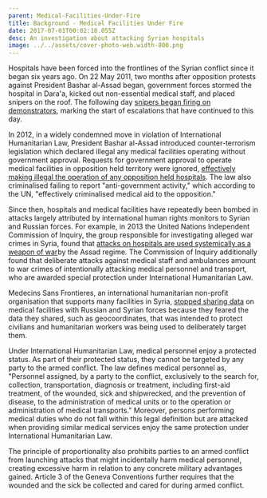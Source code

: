 ```yaml
---
parent: Medical-Facilities-Under-Fire
title: Background - Medical Facilities Under Fire
date: 2017-07-01T00:02:18.055Z
desc: An investigation about attacking Syrian hospitals
image: ../../assets/cover-photo-web.width-800.png
---
```


Hospitals have been forced into the frontlines of the Syrian conflict since it began six years ago. On 22 May 2011, two months after opposition protests against President Bashar al-Assad began, government forces stormed the hospital in Dara'a, kicked out non-essential medical staff, and placed snipers on the roof. The following day [snipers began firing on demonstrators](http://www.newyorker.com/magazine/2016/06/27/syrias-war-on-doctors), marking the start of escalations that have continued to this day.

In 2012, in a widely condemned move in violation of International Humanitarian Law, President Bashar al-Assad introduced counter-terrorism legislation which declared illegal any medical facilities operating without government approval. Requests for government approval to operate medical facilities in opposition held territory were ignored, [effectively making illegal the operation of any opposition held hospitals](http://www.newyorker.com/magazine/2016/06/27/syrias-war-on-doctors). The law also criminalised failing to report "anti-government activity," which according to the UN, "effectively criminalised medical aid to the opposition."

Since then, hospitals and medical facilities have repeatedly been bombed in attacks largely attributed by international human rights monitors to Syrian and Russian forces. For example, in 2013 the United Nations Independent Commission of Inquiry, the group responsible for investigating alleged war crimes in Syria, found that [attacks on hospitals are used systemically as a weapon of war](https://www.theguardian.com/world/2016/feb/18/msf-will-not-share-syria-gps-locations-after-deliberate-attacks)by the Assad regime. The Commission of Inquiry additionally found that deliberate attacks against medical staff and ambulances amount to war crimes of intentionally attacking medical personnel and transport, who are awarded special protection under International Humanitarian Law.

Medecins Sans Frontieres, an international humanitarian non-profit organisation that supports many facilities in Syria, [stopped sharing data](https://www.theguardian.com/world/2016/feb/18/msf-will-not-share-syria-gps-locations-after-deliberate-attacks) on medical facilities with Russian and Syrian forces because they feared the data they shared, such as geocoordinates, that was intended to protect civilians and humanitarian workers was being used to deliberately target them.

Under International Humanitarian Law, medical personnel enjoy a protected status. As part of their protected status, they cannot be targeted by any party to the armed conflict. The law defines medical personnel as, "Personnel assigned, by a party to the conflict, exclusively to the search for, collection, transportation, diagnosis or treatment, including first-aid treatment, of the wounded, sick and shipwrecked, and the prevention of disease, to the administration of medical units or to the operation or administration of medical transports." Moreover, persons performing medical duties who do not fall within this legal definition but are attacked when providing similar medical services enjoy the same protection under International Humanitarian Law.

The principle of proportionality also prohibits parties to an armed conflict from launching attacks that might incidentally harm medical personnel, creating excessive harm in relation to any concrete military advantages gained. Article 3 of the Geneva Conventions further requires that the wounded and the sick be collected and cared for during armed conflict.

